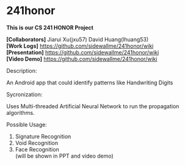 241honor
========
<b>This is our CS 241 HONOR Project</b> 

<b>[Collaborators]</b> Jiarui Xu(jxu57)  David Huang(lhuang53)  
<b>[Work Logs]</b> https://github.com/sidewallme/241honor/wiki  
<b>[Presentation]</b> https://github.com/sidewallme/241honor/wiki  
<b>[Video Demo]</b> https://github.com/sidewallme/241honor/wiki  

Description:

An Android app that could identify patterns like Handwriting Digits

Sycronization:

Uses Multi-threaded Artificial Neural Network to run the propagation algorithms.  

Possible Usage:  
1. Signature Recognition  
2. Void Recognition  
3. Face Recognition  
(will be shown in PPT and video demo)  
